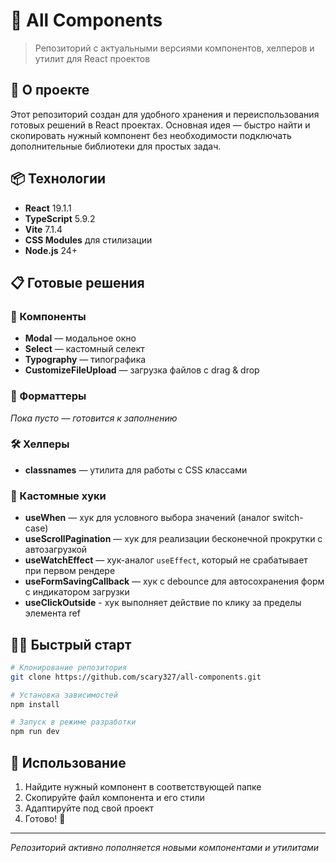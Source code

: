 # 🧩 All Components

> Репозиторий с актуальными версиями компонентов, хелперов и утилит для React проектов

## 🚀 О проекте

Этот репозиторий создан для удобного хранения и переиспользования готовых решений в React проектах. Основная идея — быстро найти и скопировать нужный компонент без необходимости подключать дополнительные библиотеки для простых задач.

## 📦 Технологии

- **React** 19.1.1
- **TypeScript** 5.9.2
- **Vite** 7.1.4
- **CSS Modules** для стилизации
- **Node.js** 24+

## 📋 Готовые решения

### 🎨 Компоненты

- **Modal** — модальное окно
- **Select** — кастомный селект
- **Typography** — типографика
- **CustomizeFileUpload** — загрузка файлов с drag & drop

### 🔧 Форматтеры

_Пока пусто — готовится к заполнению_

### 🛠 Хелперы

- **classnames** — утилита для работы с CSS классами

### 🎣 Кастомные хуки

- **useWhen** — хук для условного выбора значений (аналог switch-case)
- **useScrollPagination** — хук для реализации бесконечной прокрутки с автозагрузкой
- **useWatchEffect** — хук-аналог `useEffect`, который не срабатывает при первом рендере
- **useFormSavingCallback** — хук с debounce для автосохранения форм с индикатором загрузки
- **useClickOutside** - хук выполняет действие по клику за пределы элемента ref

## 🏃‍♂️ Быстрый старт

```bash
# Клонирование репозитория
git clone https://github.com/scary327/all-components.git

# Установка зависимостей
npm install

# Запуск в режиме разработки
npm run dev
```

## 📝 Использование

1. Найдите нужный компонент в соответствующей папке
2. Скопируйте файл компонента и его стили
3. Адаптируйте под свой проект
4. Готово! 🎉

---

_Репозиторий активно пополняется новыми компонентами и утилитами_
